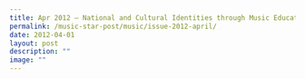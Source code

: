 ```yaml
---
title: Apr 2012 – National and Cultural Identities through Music Education
permalink: /music-star-post/music/issue-2012-april/
date: 2012-04-01
layout: post
description: ""
image: ""
---
```

